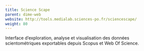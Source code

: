 ```yaml
---
title: Science Scape
parent: dime-web
website: http://tools.medialab.sciences-po.fr/sciencescape/
weight: 80
---
```


Interface d’exploration, analyse et visualisation des données scientométriques exportables depuis Scopus et Web Of Science.
